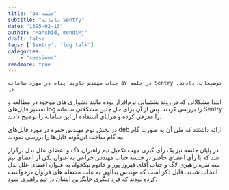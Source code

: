 ```yaml
---
title: "جلسه ۵۷"
subtitle: "سامانه Sentry"
date: "1395-02-13"
author: "Mahshid, mehdiMj"
draft: false
tags: ['Sentry', 'lug talk']
categories:
    - "sessions"
readmore: true
---
```

    در جلسه ۵۷ جناب مهندس جاوید پناه در مورد سامانه Sentry توضیحاتی دادند. در
ابتدا مشکلاتی که در روند پشتیبانی نرم‌افزار بوده مانند دشواری های موجود در
مطالعه و تفسیر فایل‌های log را بررسی کردند. پس از آن برای حل چنین مشکلاتی
سامانه Sentry را معرفی کرده و مزایای استفاده از این سامانه را توضیح دادند.

در بخش دوم مهندس جفره در مورد فایل‌های deb ارائه داشتند که طی آن به صورت گام
به گام ساخت این‌گونه فایل‌ها را بررسی نمودند.

در پایان جلسه نیز یک رأی گیری جهت تکمیل تیم راهبران لاگ و اعضای علل بدل برگزار
شد که با رأی اعضای حاضر در جلسه جناب مهندس خزاعی به عنوان یکی از اعضای تیم سه
نفره راهبری لاگ و جناب آقای فیروز پور و خانوم نیکخواه به عنوان اعضای علل بدل
انتخاب شدند. قابل ذکر است که مهندس یدالهی به علت مشغله های فراوان درخواست کرده
بودند که فرد دیگری جایگزین ایشان در تیم راهبری شود.

